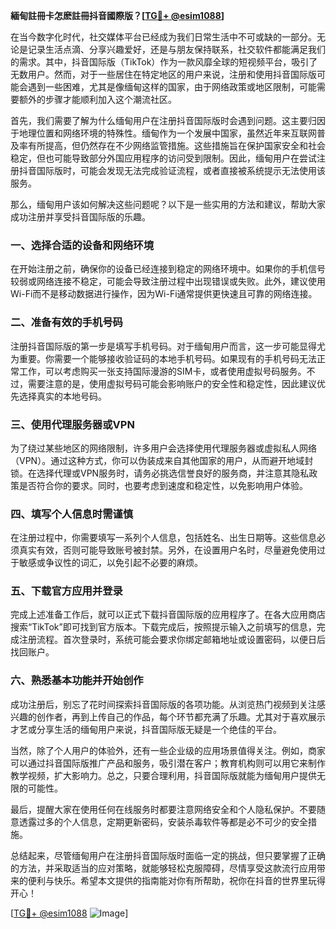 **緬甸註冊卡怎麽註冊抖音國際版？[[TG💪+ @esim1088](https://t.me/s/esim1088)]**

在当今数字化时代，社交媒体平台已经成为我们日常生活中不可或缺的一部分。无论是记录生活点滴、分享兴趣爱好，还是与朋友保持联系，社交软件都能满足我们的需求。其中，抖音国际版（TikTok）作为一款风靡全球的短视频平台，吸引了无数用户。然而，对于一些居住在特定地区的用户来说，注册和使用抖音国际版可能会遇到一些困难，尤其是像缅甸这样的国家，由于网络政策或地区限制，可能需要额外的步骤才能顺利加入这个潮流社区。

首先，我们需要了解为什么缅甸用户在注册抖音国际版时会遇到问题。这主要归因于地理位置和网络环境的特殊性。缅甸作为一个发展中国家，虽然近年来互联网普及率有所提高，但仍然存在不少网络监管措施。这些措施旨在保护国家安全和社会稳定，但也可能导致部分外国应用程序的访问受到限制。因此，缅甸用户在尝试注册抖音国际版时，可能会发现无法完成验证流程，或者直接被系统提示无法使用该服务。

那么，缅甸用户该如何解决这些问题呢？以下是一些实用的方法和建议，帮助大家成功注册并享受抖音国际版的乐趣。

### **一、选择合适的设备和网络环境**

在开始注册之前，确保你的设备已经连接到稳定的网络环境中。如果你的手机信号较弱或网络连接不稳定，可能会导致注册过程中出现错误或失败。此外，建议使用Wi-Fi而不是移动数据进行操作，因为Wi-Fi通常提供更快速且可靠的网络连接。

### **二、准备有效的手机号码**

注册抖音国际版的第一步是填写手机号码。对于缅甸用户而言，这一步可能显得尤为重要。你需要一个能够接收验证码的本地手机号码。如果现有的手机号码无法正常工作，可以考虑购买一张支持国际漫游的SIM卡，或者使用虚拟号码服务。不过，需要注意的是，使用虚拟号码可能会影响账户的安全性和稳定性，因此建议优先选择真实的本地号码。

### **三、使用代理服务器或VPN**

为了绕过某些地区的网络限制，许多用户会选择使用代理服务器或虚拟私人网络（VPN）。通过这种方式，你可以伪装成来自其他国家的用户，从而避开地域封锁。在选择代理或VPN服务时，请务必挑选信誉良好的服务商，并注意其隐私政策是否符合你的要求。同时，也要考虑到速度和稳定性，以免影响用户体验。

### **四、填写个人信息时需谨慎**

在注册过程中，你需要填写一系列个人信息，包括姓名、出生日期等。这些信息必须真实有效，否则可能导致账号被封禁。另外，在设置用户名时，尽量避免使用过于敏感或争议性的词汇，以免引起不必要的麻烦。

### **五、下载官方应用并登录**

完成上述准备工作后，就可以正式下载抖音国际版的应用程序了。在各大应用商店搜索“TikTok”即可找到官方版本。下载完成后，按照提示输入之前填写的信息，完成注册流程。首次登录时，系统可能会要求你绑定邮箱地址或设置密码，以便日后找回账户。

### **六、熟悉基本功能并开始创作**

成功注册后，别忘了花时间探索抖音国际版的各项功能。从浏览热门视频到关注感兴趣的创作者，再到上传自己的作品，每个环节都充满了乐趣。尤其对于喜欢展示才艺或分享生活的缅甸用户来说，抖音国际版无疑是一个绝佳的平台。

当然，除了个人用户的体验外，还有一些企业级的应用场景值得关注。例如，商家可以通过抖音国际版推广产品和服务，吸引潜在客户；教育机构则可以用它来制作教学视频，扩大影响力。总之，只要合理利用，抖音国际版就能为缅甸用户提供无限的可能性。

最后，提醒大家在使用任何在线服务时都要注意网络安全和个人隐私保护。不要随意透露过多的个人信息，定期更新密码，安装杀毒软件等都是必不可少的安全措施。

总结起来，尽管缅甸用户在注册抖音国际版时面临一定的挑战，但只要掌握了正确的方法，并采取适当的应对策略，就能够轻松克服障碍，尽情享受这款流行应用带来的便利与快乐。希望本文提供的指南能对你有所帮助，祝你在抖音的世界里玩得开心！

[[TG💪+ @esim1088](https://t.me/s/esim1088) ![Image](https://i.postimg.cc/4NQfJmqS/Snipaste-2025-05-13-00-14-12.png)]